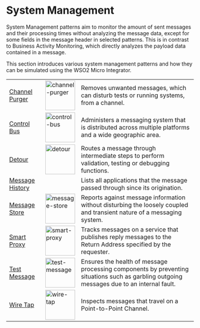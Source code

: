 # System Management

System Management patterns aim to monitor the amount of sent messages and their processing times without analyzing the message data, except for some fields in the message header in selected patterns. This is in contrast to Business Activity Monitoring, which directly analyzes the payload data contained in a message.

This section introduces various system management patterns and how they can be simulated using the WSO2 Micro Integrator.

<table>
    <tr>
        <td><a href="{{base_path}}/learn/enterprise-integration-patterns/system-management/channel-purger">Channel Purger</a></td>
        <td><a href="{{base_path}}/assets/img/learn/enterprise-integration-patterns/channel-purger-icon.gif"><img src="{{base_path}}/assets/img/learn/enterprise-integration-patterns/channel-purger-icon.gif" alt="channel-purger" width="80"></a></td>
        <td>Removes unwanted messages, which can disturb tests or running systems, from a channel.</td>
    </tr>
    <tr>
        <td><a href="{{base_path}}/learn/enterprise-integration-patterns/system-management/control-bus">Control Bus</a></td>
        <td><a href="{{base_path}}/assets/img/learn/enterprise-integration-patterns/control-bus-icon.gif"><img src="{{base_path}}/assets/img/learn/enterprise-integration-patterns/control-bus-icon.gif" alt="control-bus" width="80"></a></td>
        <td>Administers a messaging system that is distributed across multiple platforms and a wide geographic area.</td>
    </tr>
    <tr>
        <td><a href="{{base_path}}/learn/enterprise-integration-patterns/system-management/detour">Detour</a></td>
        <td><a href="{{base_path}}/assets/img/learn/enterprise-integration-patterns/detour-icon.gif"><img src="{{base_path}}/assets/img/learn/enterprise-integration-patterns/detour-icon.gif" alt="detour" width="80"></a></td>
        <td>Routes a message through intermediate steps to perform validation, testing or debugging functions.</td>
    </tr>
    <tr>
        <td><a href="{{base_path}}/learn/enterprise-integration-patterns/system-management/message-history">Message History</a></td>
        <td></td>
        <td>Lists all applications that the message passed through since its origination.</td>
    </tr>
    <tr>
        <td><a href="{{base_path}}/learn/enterprise-integration-patterns/system-management/message-store">Message Store</a></td>
        <td><a href="{{base_path}}/assets/img/learn/enterprise-integration-patterns/message-store-icon.gif"><img src="{{base_path}}/assets/img/learn/enterprise-integration-patterns/message-store-icon.gif" alt="message-store" width="80"></a></td>
        <td>Reports against message information without disturbing the loosely coupled and transient nature of a messaging system.</td>
    </tr>
    <tr>
        <td><a href="{{base_path}}/learn/enterprise-integration-patterns/system-management/smart-proxy">Smart Proxy</a></td>
        <td><a href="{{base_path}}/assets/img/learn/enterprise-integration-patterns/smart-proxy-icon.gif"><img src="{{base_path}}/assets/img/learn/enterprise-integration-patterns/smart-proxy-icon.gif" alt="smart-proxy" width="80"></a></td>
        <td>Tracks messages on a service that publishes reply messages to the Return Address specified by the requester.</td>
    </tr>
    <tr>
        <td><a href="{{base_path}}/learn/enterprise-integration-patterns/system-management/test-message">Test Message</a></td>
        <td><a href="{{base_path}}/assets/img/learn/enterprise-integration-patterns/test-message-icon.gif"><img src="{{base_path}}/assets/img/learn/enterprise-integration-patterns/test-message-icon.gif" alt="test-message" width="80"></a></td>
        <td>Ensures the health of message processing components by preventing situations such as garbling outgoing messages due to an internal fault.</td>
    </tr>
    <tr>
        <td><a href="{{base_path}}/learn/enterprise-integration-patterns/system-management/wire-tap">Wire Tap</a></td>
        <td><a href="{{base_path}}/assets/img/learn/enterprise-integration-patterns/wire-tap-icon.gif"><img src="{{base_path}}/assets/img/learn/enterprise-integration-patterns/wire-tap-icon.gif" alt="wire-tap" width="80"></a></td>
        <td>Inspects messages that travel on a Point-to-Point Channel.</td>
    </tr>
</table>
